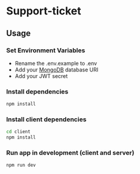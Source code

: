 # Support-ticket


## Usage

### Set Environment Variables

- Rename the .env.example to .env
- Add your [MongoDB](https://www.mongodb.com/) database URI
- Add your JWT secret

### Install dependencies

```bash
npm install
```

### Install client dependencies

```bash
cd client
npm install
```

### Run app in development (client and server)

```bash
npm run dev
```
